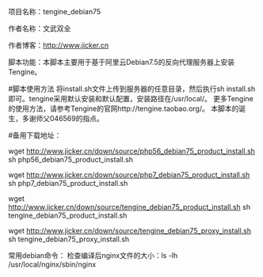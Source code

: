 项目名称：tengine_debian75

作者名称：文武双全

作者博客：http://www.jicker.cn

脚本功能：本脚本主要用于基于阿里云Debian7.5的反向代理服务器上安装Tengine。

#脚本使用方法
将install.sh文件上传到服务器的任意目录，然后执行sh install.sh即可。tengine采用默认安装和默认配置，安装路径在/usr/local/。
更多Tengine的使用方法，请参考Tengine的官网http://tengine.taobao.org/。
本脚本的诞生，多谢师父046569的指点。

#备用下载地址：

wget http://www.jicker.cn/down/source/php56_debian75_product_install.sh
sh php56_debian75_product_install.sh

wget http://www.jicker.cn/down/source/php7_debian75_product_install.sh
sh php7_debian75_product_install.sh

wget http://www.jicker.cn/down/source/tengine_debian75_product_install.sh
sh tengine_debian75_product_install.sh

wget http://www.jicker.cn/down/source/tengine_debian75_proxy_install.sh
sh tengine_debian75_proxy_install.sh

常用debian命令：
检查编译后nginx文件的大小：ls -lh /usr/local/nginx/sbin/nginx